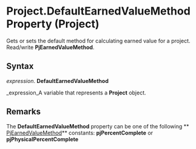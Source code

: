 
# Project.DefaultEarnedValueMethod Property (Project)

Gets or sets the default method for calculating earned value for a project. Read/write  **PjEarnedValueMethod**.


## Syntax

 _expression_. **DefaultEarnedValueMethod**

 _expression_A variable that represents a  **Project** object.


## Remarks

The  **DefaultEarnedValueMethod** property can be one of the following ** [PjEarnedValueMethod](00308f49-f4c9-b130-f5cd-e8d7f7ddeddd.md)** constants: **pjPercentComplete** or **pjPhysicalPercentComplete**

